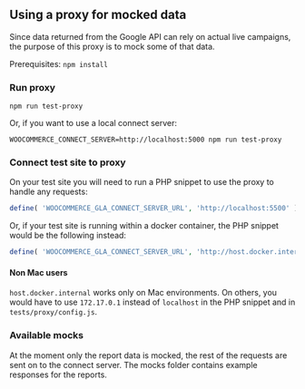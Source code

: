 ## Using a proxy for mocked data

Since data returned from the Google API can rely on actual live campaigns, the purpose of this proxy is to mock some of that data.

Prerequisites:
`npm install`

### Run proxy

```
npm run test-proxy
```

Or, if you want to use a local connect server:

```
WOOCOMMERCE_CONNECT_SERVER=http://localhost:5000 npm run test-proxy
```

### Connect test site to proxy

On your test site you will need to run a PHP snippet to use the proxy to handle any requests:

```php
define( 'WOOCOMMERCE_GLA_CONNECT_SERVER_URL', 'http://localhost:5500' );
```

Or, if your test site is running within a docker container, the PHP snippet would be the following instead:

```php
define( 'WOOCOMMERCE_GLA_CONNECT_SERVER_URL', 'http://host.docker.internal:5500' );
```

#### Non Mac users

`host.docker.internal` works only on Mac environments. On others, you would have to use `172.17.0.1` instead of `localhost` in the PHP snippet and in `tests/proxy/config.js`.

### Available mocks

At the moment only the report data is mocked, the rest of the requests are sent on to the connect server. The mocks folder contains example responses for the reports.
